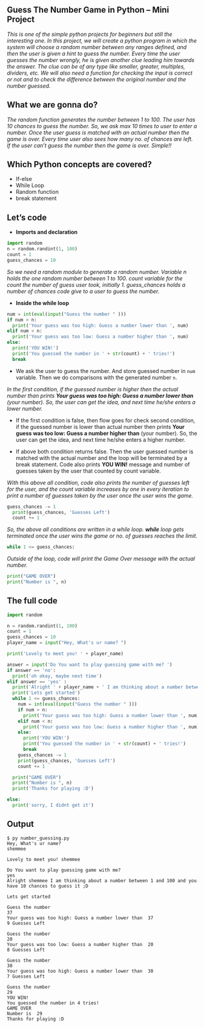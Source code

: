 ## Guess The Number Game in Python – Mini Project

*This is one of the simple python projects for beginners but still the interesting one. In this project, we will create a python program in which the system will choose a random number between any ranges defined, and then the user is given a hint to guess the number. Every time the user guesses the number wrongly, he is given another clue leading him towards the answer. The clue can be of any type like smaller, greater, multiples, dividers, etc. We will also need a function for checking the input is correct or not and to check the difference between the original number and the number guessed.*

## What we are gonna do?

*The random function generates the number between 1 to 100. The user has 10 chances to guess the number. So, we ask max 10 times to user to enter a number. Once the user guess is matched with an actual number then the game is over. Every time user also sees how many no. of chances are left. If the user can’t guess the number then the game is over. Simple!!*

## Which Python concepts are covered?

- If-else
- While Loop
- Random function
- break statement

## Let’s code

- **Imports and declaration**

```py
import random
n = random.randint(1, 100)
count = 1
guess_chances = 10
```

*So we need a random module to generate a random number. Variable n holds the one random number between 1 to 100. count variable for the count the number of guess user took, initially 1. guess_chances holds a number of chances code give to a user to guess the number.*

- **Inside the while loop**

```py
num = int(eval(input("Guess the number " )))
if num > n:
  print('Your guess was too high: Guess a number lower than ', num)
elif num < n:
  print('Your guess was too low: Guess a number higher than ', num)
else:
  print('YOU WIN!')
  print('You guessed the number in ' + str(count) + ' tries!')
  break
```

- We ask the user to guess the number. And store guessed number in `num` variable. Then we do comparisons with the generated number `n`.

*In the first condition, if the guessed number is higher then the actual number than prints **Your guess was too high: Guess a number lower than** (your number). So, the user can get the idea, and next time he/she enters a lower number.*

- If the first condition is false, then flow goes for check second condition, if the guessed number is lower than actual number then prints **Your guess was too low: Guess a number higher than** (your number). So, the user can get the idea, and next time he/she enters a higher number.

- If above both condition returns false. Then the user guessed number is matched with the actual number and the loop will be terminated by a break statement. Code also prints **YOU WIN!** message and number of guesses taken by the user that counted by count variable.

*With this above all condition, code also prints the number of guesses left for the user, and the count variable increases by one in every iteration to print a number of guesses taken by the user once the user wins the game.*

```py
guess_chances -= 1
  print(guess_chances, 'Guesses Left')
  count += 1
```

*So, the above all conditions are written in a while loop. **while** loop gets terminated once the user wins the game or no. of guesses reaches the limit.*

```py
while 1 <= guess_chances:
```

*Outside of the loop, code will print the Game Over message with the actual number.*

```py
print("GAME OVER")
print("Number is ", n)
```

## The full code

```py
import random

n = random.randint(1, 100)
count = 1
guess_chances = 10
player_name = input("Hey, What's ur name? ")

print('Lovely to meet you! ' + player_name)

answer = input('Do You want to play guessing game with me? ')
if answer == 'no':
  print('oh okay, maybe next time')
elif answer == 'yes' :
  print('Alright ' + player_name + ' I am thinking about a number between 1 and 100 and you have 10 chances to guess it ;D')
  print('Lets get started')
  while 1 <= guess_chances:
    num = int(eval(input("Guess the number " )))
    if num > n:
      print('Your guess was too high: Guess a number lower than ', num)
    elif num < n:
      print('Your guess was too low: Guess a number higher than ', num)
    else:
      print('YOU WIN!')
      print('You guessed the number in ' + str(count) + ' tries!')
      break
    guess_chances -= 1
    print(guess_chances, 'Guesses Left')
    count += 1

  print("GAME OVER")
  print("Number is ", n)
  print('Thanks for playing :D')

else:
  print('sorry, I didnt get it')
```

## Output

```
$ py number_guessing.py 
Hey, What's ur name? 
shemmee

Lovely to meet you! shemmee

Do You want to play guessing game with me? 
yes
Alright shemmee I am thinking about a number between 1 and 100 and you have 10 chances to guess it ;D      

Lets get started

Guess the number 
37
Your guess was too high: Guess a number lower than  37
9 Guesses Left

Guess the number 
20
Your guess was too low: Guess a number higher than  20
8 Guesses Left

Guess the number 
30
Your guess was too high: Guess a number lower than  30
7 Guesses Left

Guess the number 
29
YOU WIN!
You guessed the number in 4 tries!
GAME OVER
Number is  29
Thanks for playing :D
```
